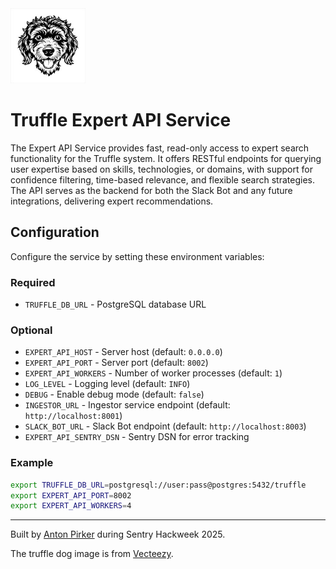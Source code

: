 <img src="assets/dog-small.jpg" alt="Truffle Logo" width="120">

# Truffle Expert API Service

The Expert API Service provides fast, read-only access to expert search functionality for the Truffle system. It offers RESTful endpoints for querying user expertise based on skills, technologies, or domains, with support for confidence filtering, time-based relevance, and flexible search strategies. The API serves as the backend for both the Slack Bot and any future integrations, delivering expert recommendations.

## Configuration

Configure the service by setting these environment variables:

### Required
- `TRUFFLE_DB_URL` - PostgreSQL database URL

### Optional
- `EXPERT_API_HOST` - Server host (default: `0.0.0.0`)
- `EXPERT_API_PORT` - Server port (default: `8002`)
- `EXPERT_API_WORKERS` - Number of worker processes (default: `1`)
- `LOG_LEVEL` - Logging level (default: `INFO`)
- `DEBUG` - Enable debug mode (default: `false`)
- `INGESTOR_URL` - Ingestor service endpoint (default: `http://localhost:8001`)
- `SLACK_BOT_URL` - Slack Bot endpoint (default: `http://localhost:8003`)
- `EXPERT_API_SENTRY_DSN` - Sentry DSN for error tracking

### Example
```bash
export TRUFFLE_DB_URL=postgresql://user:pass@postgres:5432/truffle
export EXPERT_API_PORT=8002
export EXPERT_API_WORKERS=4
```

---
Built by [Anton Pirker](https://github.com/antonpirker) during Sentry Hackweek 2025.

The truffle dog image is from [Vecteezy](https://www.vecteezy.com).
